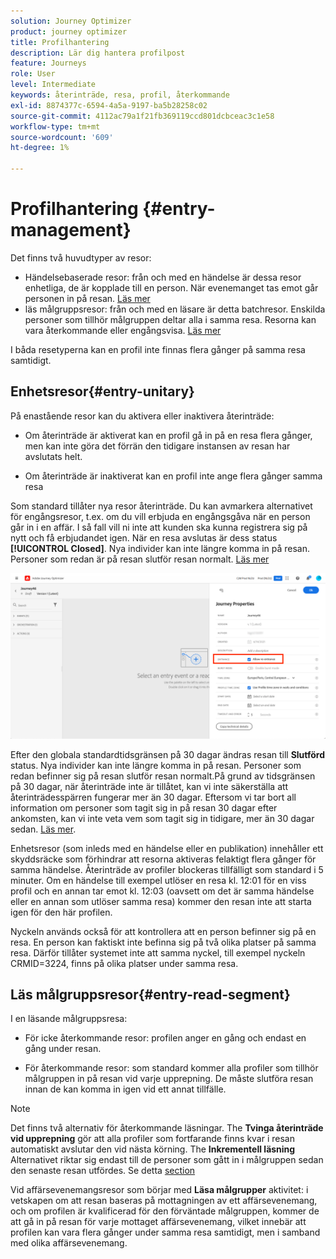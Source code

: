 ```yaml
---
solution: Journey Optimizer
product: journey optimizer
title: Profilhantering
description: Lär dig hantera profilpost
feature: Journeys
role: User
level: Intermediate
keywords: återinträde, resa, profil, återkommande
exl-id: 8874377c-6594-4a5a-9197-ba5b28258c02
source-git-commit: 4112ac79a1f21fb369119ccd801dcbceac3c1e58
workflow-type: tm+mt
source-wordcount: '609'
ht-degree: 1%

---
```



# Profilhantering {#entry-management}

Det finns två huvudtyper av resor:

* Händelsebaserade resor: från och med en händelse är dessa resor enhetliga, de är kopplade till en person. När evenemanget tas emot går personen in på resan. [Läs mer](#entry-unitary)
* läs målgruppsresor: från och med en läsare är detta batchresor. Enskilda personer som tillhör målgruppen deltar alla i samma resa. Resorna kan vara återkommande eller engångsvisa. [Läs mer](#entry-read-segment)

I båda resetyperna kan en profil inte finnas flera gånger på samma resa samtidigt.

## Enhetsresor{#entry-unitary}

På enastående resor kan du aktivera eller inaktivera återinträde:

* Om återinträde är aktiverat kan en profil gå in på en resa flera gånger, men kan inte göra det förrän den tidigare instansen av resan har avslutats helt.

* Om återinträde är inaktiverat kan en profil inte ange flera gånger samma resa

Som standard tillåter nya resor återinträde. Du kan avmarkera alternativet för engångsresor, t.ex. om du vill erbjuda en engångsgåva när en person går in i en affär. I så fall vill ni inte att kunden ska kunna registrera sig på nytt och få erbjudandet igen. När en resa avslutas är dess status **[!UICONTROL Closed]**. Nya individer kan inte längre komma in på resan. Personer som redan är på resan slutför resan normalt. [Läs mer](journey-gs.md#entrance)

![](assets/journey-re-entrance.png)

Efter den globala standardtidsgränsen på 30 dagar ändras resan till **Slutförd** status. Nya individer kan inte längre komma in på resan. Personer som redan befinner sig på resan slutför resan normalt.På grund av tidsgränsen på 30 dagar, när återinträde inte är tillåtet, kan vi inte säkerställa att återinträdesspärren fungerar mer än 30 dagar. Eftersom vi tar bort all information om personer som tagit sig in på resan 30 dagar efter ankomsten, kan vi inte veta vem som tagit sig in tidigare, mer än 30 dagar sedan. [Läs mer](journey-gs.md#global_timeout).

Enhetsresor (som inleds med en händelse eller en publikation) innehåller ett skyddsräcke som förhindrar att resorna aktiveras felaktigt flera gånger för samma händelse. Återinträde av profiler blockeras tillfälligt som standard i 5 minuter. Om en händelse till exempel utlöser en resa kl. 12:01 för en viss profil och en annan tar emot kl. 12:03 (oavsett om det är samma händelse eller en annan som utlöser samma resa) kommer den resan inte att starta igen för den här profilen.

Nyckeln används också för att kontrollera att en person befinner sig på en resa. En person kan faktiskt inte befinna sig på två olika platser på samma resa. Därför tillåter systemet inte att samma nyckel, till exempel nyckeln CRMID=3224, finns på olika platser under samma resa.

## Läs målgruppsresor{#entry-read-segment}

I en läsande målgruppsresa:

* För icke återkommande resor: profilen anger en gång och endast en gång under resan.

* För återkommande resor: som standard kommer alla profiler som tillhör målgruppen in på resan vid varje upprepning. De måste slutföra resan innan de kan komma in igen vid ett annat tillfälle.

>[!NOTE]
>
>Det finns två alternativ för återkommande läsningar. The **Tvinga återinträde vid upprepning** gör att alla profiler som fortfarande finns kvar i resan automatiskt avslutar den vid nästa körning. The **Inkrementell läsning** Alternativet riktar sig endast till de personer som gått in i målgruppen sedan den senaste resan utfördes. Se detta [section](../building-journeys/read-audience.md#configuring-segment-trigger-activity)

Vid affärsevenemangsresor som börjar med **Läsa målgrupper** aktivitet: i vetskapen om att resan baseras på mottagningen av ett affärsevenemang, och om profilen är kvalificerad för den förväntade målgruppen, kommer de att gå in på resan för varje mottaget affärsevenemang, vilket innebär att profilen kan vara flera gånger under samma resa samtidigt, men i samband med olika affärsevenemang.